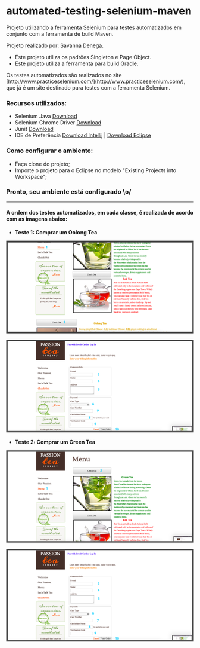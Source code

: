# automated-testing-selenium-maven
Projeto utilizando a ferramenta Selenium para testes automatizados em conjunto com a ferramenta de build Maven.

Projeto realizado por: Savanna Denega.

- Este projeto utiliza os padrões Singleton e Page Object.
- Este projeto utiliza a ferramenta para build Gradle.

Os testes automatizados são realizados no site [http://www.practiceselenium.com/](http://www.practiceselenium.com/), que já é um site destinado para testes com a ferramenta Selenium.

### Recursos utilizados:

- Selenium Java [Download](https://www.seleniumhq.org/download/)
- Selenium Chrome Driver [Download](https://sites.google.com/a/chromium.org/chromedriver/downloads)
- Junit [Download](https://junit.org/junit4/)
- IDE de Preferência [Download Intellij](https://www.jetbrains.com/idea/download/#section=mac) | [Download Eclipse](http://www.eclipse.org/downloads/)

### Como configurar o ambiente:

- Faça clone do projeto;
- Importe o projeto para o Eclipse no modelo "Existing Projects into Workspace";

### Pronto, seu ambiente está configurado \o/

-----------------------------------------------------------------------------------------------------

#### A ordem dos testes automatizados, em cada classe, é realizada de acordo com as imagens abaixo:


- **Teste 1: Comprar um Oolong Tea**

![1-1](readme-images/1-1.png)

![1-2](readme-images/1-2.png)

- **Teste 2: Comprar um Green Tea**

![2-1](readme-images/2-1.png)

![2-2](readme-images/2-2.png)
